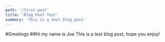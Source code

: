 ```yaml
---
path: '/first-post'
title: 'Blog Post Test'
summary: 'This is a test blog post'
---
```


#Greetings
##Hi my name is Joe
This is a test blog post, hope you enjoy!